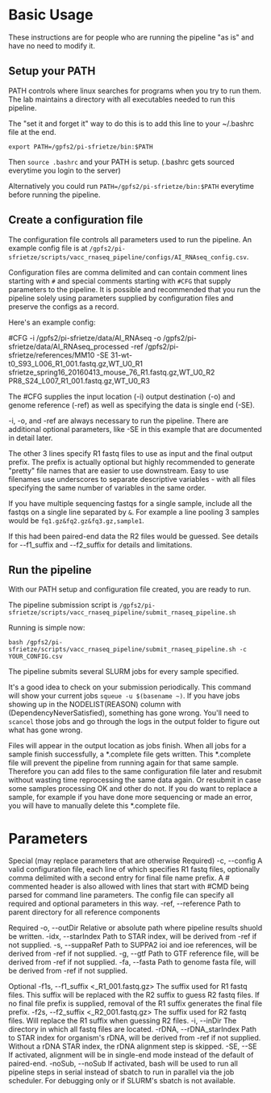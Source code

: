 # Basic Usage

These instructions are for people who are running the pipeline "as is" and have no need to modify it.

## Setup your PATH

PATH controls where linux searches for programs when you try to run them.  The lab maintains a directory with all executables needed to run this pipeline.

The "set it and forget it" way to do this is to add this line to your ~/.bashrc file at the end.

`export PATH=/gpfs2/pi-sfrietze/bin:$PATH`

Then `source .bashrc` and your PATH is setup.  (.bashrc gets sourced everytime you login to the server)

Alternatively you could run `PATH=/gpfs2/pi-sfrietze/bin:$PATH` everytime before running the pipeline.

## Create a configuration file

The configuration file controls all parameters used to run the pipeline.  An example config file is at `/gpfs2/pi-sfrietze/scripts/vacc_rnaseq_pipeline/configs/AI_RNAseq_config.csv`.

Configuration files are comma delimited and can contain comment lines starting with `#` and special comments starting with `#CFG` that supply parameters to the pipeline.  It is possible and recommended that you run the pipeline solely using parameters supplied by configuration files and preserve the configs as a record.

Here's an example config:

\#CFG -i /gpfs2/pi-sfrietze/data/AI_RNAseq -o /gpfs2/pi-sfrietze/data/AI_RNAseq_processed -ref /gpfs2/pi-sfrietze/references/MM10 -SE
31-wt-t0_S93_L006_R1_001.fastq.gz,WT_U0_R1
sfrietze_spring16_20160413_mouse_76_R1.fastq.gz,WT_U0_R2
PR8_S24_L007_R1_001.fastq.gz,WT_U0_R3

The #CFG supplies the input location (-i) output destination (-o) and genome reference (-ref) as well as specifying the data is single end (-SE).

-i, -o, and -ref are always necessary to run the pipeline.  There are additional optional parameters, like -SE in this example that are documented in detail later.

The other 3 lines specify R1 fastq files to use as input and the final output prefix.  The prefix is actually optional but highly recommended to generate "pretty" file names that are easier to use downstream. Easy to use filenames use underscores to separate descriptive variables - with all files specifying the same number of variables in the same order.

If you have multiple sequencing fastqs for a single sample, include all the fastqs on a single line separated by `&`.  For example a line pooling 3 samples would be `fq1.gz&fq2.gz&fq3.gz,sample1`.

If this had been paired-end data the R2 files would be guessed.  See details for --f1_suffix and --f2_suffix for details and limitations.

## Run the pipeline

With our PATH setup and configuration file created, you are ready to run.

The pipeline submission script is `/gpfs2/pi-sfrietze/scripts/vacc_rnaseq_pipeline/submit_rnaseq_pipeline.sh`

Running is simple now:

`bash /gpfs2/pi-sfrietze/scripts/vacc_rnaseq_pipeline/submit_rnaseq_pipeline.sh -c YOUR_CONFIG.csv`

The pipeline submits several SLURM jobs for every sample specified.

It's a good idea to check on your submission periodically.  This command will show your current jobs `squeue -u $(basename ~)`.  If you have jobs showing up in the NODELIST(REASON) column with (DependencyNeverSatisfied), something has gone wrong.  You'll need to `scancel` those jobs and go through the logs in the output folder to figure out what has gone wrong.

Files will appear in the output location as jobs finish.  When all jobs for a sample finish successfully, a \*.complete file gets written.  This \*.complete file will prevent the pipeline from running again for that same sample.  Therefore you can add files to the same configuration file later and resubmit without wasting time reprocessing the same data again.  Or resubmit in case some samples processing OK and other do not.  If you do want to replace a sample, for example if you have done more sequencing or made an error, you will have to manually delete this \*.complete file.

# Parameters
Special (may replace parameters that are otherwise Required)
  -c, --config				A valid configuration file, each line of which specifies R1 fastq files, optionally comma delimited with a second entry for final file name prefix. A # commented header is also allowed with lines that start with #CMD being parsed for command line parameters.  The config file can specify all required and optional parameters in this way.
  -ref, --reference			Path to parent directory for all reference components
  
Required
  -o, --outDir				Relative or absolute path where pipeline results shuold be written.
  -idx, --starIndex			Path to STAR index, will be derived from -ref if not supplied.
  -s, --suppaRef			Path to SUPPA2 ioi and ioe references, will be derived from -ref if not supplied.
  -g, --gtf					Path to GTF reference file, will be derived from -ref if not supplied.
  -fa, --fasta				Path to genome fasta file, will be derived from -ref if not supplied.

Optional
  -f1s, --f1_suffix			<_R1_001.fastq.gz> The suffix used for R1 fastq files.  This suffix will be replaced with the R2 suffix to guess R2 fastq files.  If no final file prefix is supplied, removal of the R1 suffix generates the final file prefix.
  -f2s, --f2_suffix			<_R2_001.fastq.gz> The suffix used for R2 fastq files.  Will replace the R1 suffix when guessing R2 files.
  -i, --inDir				<current directory> The directory in which all fastq files are located.
  -rDNA, --rDNA_starIndex	Path to STAR index for organism's rDNA, will be derived from -ref if not supplied.  Without a rDNA STAR index, the rDNA alignment step is skipped.
  -SE, --SE					If activated, alignment will be in single-end mode instead of the default of paired-end.
  -noSub, --noSub			If activated, bash will be used to run all pipeline steps in serial instead of sbatch to run in parallel via the job scheduler.  For debugging only or if SLURM's sbatch is not available.
